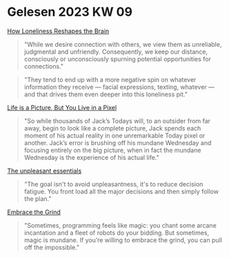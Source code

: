 # Gelesen 2023 KW 09

[How Loneliness Reshapes the Brain](https://www.quantamagazine.org/how-loneliness-reshapes-the-brain-20230228/)

> "While we desire connection with others, we view them as unreliable, judgmental and unfriendly. Consequently, we keep our distance, consciously or unconsciously spurning potential opportunities for connections."

> "They tend to end up with a more negative spin on whatever information they receive — facial expressions, texting, whatever — and that drives them even deeper into this loneliness pit."

[Life is a Picture, But You Live in a Pixel](https://waitbutwhy.com/2013/11/life-is-picture-but-you-live-in-pixel.html)

> "So while thousands of Jack’s Todays will, to an outsider from far away, begin to look like a complete picture, Jack spends each moment of his actual reality in one unremarkable Today pixel or another. Jack’s error is brushing off his mundane Wednesday and focusing entirely on the big picture, when in fact the mundane Wednesday is the experience of his actual life."

[The unpleasant essentials](https://joshpigford.com/articles/unpleasant-essentials)

> "The goal isn't to avoid unpleasantness, it's to reduce decision fatigue. You front load all the major decisions and then simply follow the plan."

[Embrace the Grind](https://jacobian.org/2021/apr/7/embrace-the-grind/)

> "Sometimes, programming feels like magic: you chant some arcane incantation and a fleet of robots do your bidding. But sometimes, magic is mundane. If you’re willing to embrace the grind, you can pull off the impossible."
